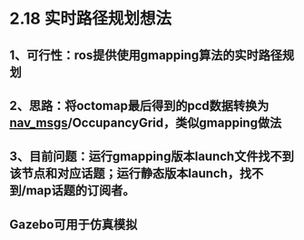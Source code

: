 # 2.18 实时路径规划想法

## 1、可行性：ros提供使用gmapping算法的实时路径规划

## 2、思路：将octomap最后得到的pcd数据转换为[nav_msgs](http://docs.ros.org/api/nav_msgs/html/index-msg.html)/OccupancyGrid，类似gmapping做法

## 3、目前问题：运行gmapping版本launch文件找不到该节点和对应话题；运行静态版本launch，找不到/map话题的订阅者。

## Gazebo可用于仿真模拟

